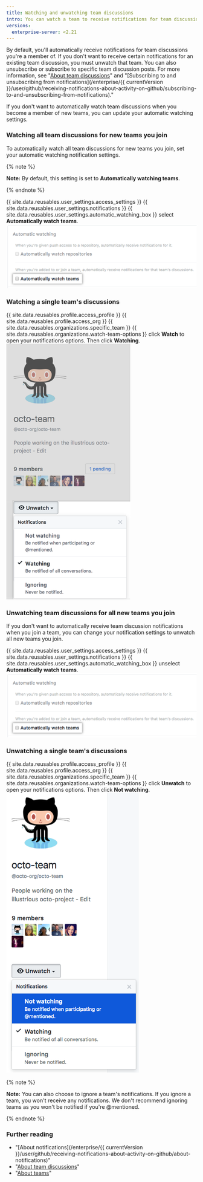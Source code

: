 ```yaml
---
title: Watching and unwatching team discussions
intro: You can watch a team to receive notifications for team discussions. You can unwatch a team if you no longer want to receive notifications for that team's discussions.
versions:
  enterprise-server: <2.21
---
```


By default, you'll automatically receive notifications for team discussions you're a member of. If you don't want to receive certain notifications for an existing team discussion, you must unwatch that team. You can also unsubscribe or subscribe to specific team discussion posts. For more information, see "[About team discussions](/articles/about-team-discussions)" and "[Subscribing to and unsubscribing from notifications](/enterprise/{{ currentVersion }}/user/github/receiving-notifications-about-activity-on-github/subscribing-to-and-unsubscribing-from-notifications)."

If you don't want to automatically watch team discussions when you become a member of new teams, you can update your automatic watching settings.

### Watching all team discussions for new teams you join

To automatically watch all team discussions for new teams you join, set your automatic watching notification settings.

{% note %}

**Note:** By default, this setting is set to **Automatically watching teams**.

{% endnote %}

{{ site.data.reusables.user_settings.access_settings }}
{{ site.data.reusables.user_settings.notifications }}
{{ site.data.reusables.user_settings.automatic_watching_box }} select **Automatically watch teams**.
![Checkbox for automatically watching teams](/assets/images/help/notifications/automatic-team-discussions-watching.png)

### Watching a single team's discussions

{{ site.data.reusables.profile.access_profile }}
{{ site.data.reusables.profile.access_org }}
{{ site.data.reusables.organizations.specific_team }}
{{ site.data.reusables.organizations.watch-team-options }} click **Watch** to open your notifications options. Then click **Watching**.
![Watch options in a drop-down menu for a specific team](/assets/images/help/notifications/specific-team-watch-options.png)

### Unwatching team discussions for all new teams you join

If you don't want to automatically receive team discussion notifications when you join a team, you can change your notification settings to unwatch all new teams you join.

{{ site.data.reusables.user_settings.access_settings }}
{{ site.data.reusables.user_settings.notifications }}
{{ site.data.reusables.user_settings.automatic_watching_box }} unselect **Automatically watch teams**.
![Automatically watching teams setting selected by default](/assets/images/help/notifications/automatic-team-discussions-watching.png)

### Unwatching a single team's discussions

{{ site.data.reusables.profile.access_profile }}
{{ site.data.reusables.profile.access_org }}
{{ site.data.reusables.organizations.specific_team }}
{{ site.data.reusables.organizations.watch-team-options }} click **Unwatch** to open your notifications options. Then click **Not watching**.
![Watch options in a drop-down menu for a specific team](/assets/images/help/notifications/specific-team-unwatch.png)

{% note %}

**Note:** You can also choose to ignore a team's notifications. If you ignore a team, you won't receive any notifications. We don't recommend ignoring teams as you won't be notified if you're @mentioned.

{% endnote %}

### Further reading

- "[About notifications](/enterprise/{{ currentVersion }}/user/github/receiving-notifications-about-activity-on-github/about-notifications)"
- "[About team discussions](/articles/about-team-discussions)"
- "[About teams](/articles/about-teams)"
